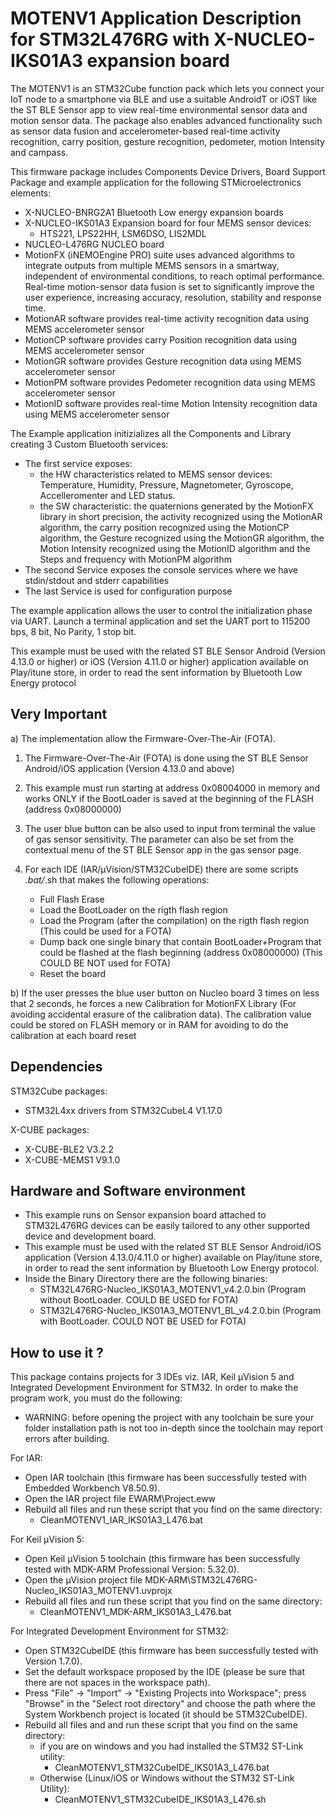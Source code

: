 # MOTENV1 Application Description for STM32L476RG with X-NUCLEO-IKS01A3 expansion board

The MOTENV1 is an STM32Cube function pack which lets you connect your IoT node to a smartphone via BLE and use a suitable AndroidT or iOST like the ST BLE Sensor app to view real-time environmental sensor data and motion sensor data.
The package also enables advanced functionality such as sensor data fusion and accelerometer-based real-time activity recognition, carry position, gesture recognition, pedometer, motion Intensity and campass.  

This firmware package includes Components Device Drivers, Board Support Package and example application for the following STMicroelectronics elements:
 - X-NUCLEO-BNRG2A1 Bluetooth Low energy expansion boards
 - X-NUCLEO-IKS01A3 Expansion board for four MEMS sensor devices:
   - HTS221, LPS22HH, LSM6DSO, LIS2MDL
 - NUCLEO-L476RG NUCLEO board
 - MotionFX (iNEMOEngine PRO) suite uses advanced algorithms to integrate outputs
 from multiple MEMS sensors in a smartway, independent of environmental conditions,
 to reach optimal performance. Real-time motion-sensor data fusion is set to significantly
 improve the user experience, increasing accuracy, resolution, stability and response time.
 - MotionAR software provides real-time activity recognition data
 using MEMS accelerometer sensor
 - MotionCP software provides carry Position recognition data
 using MEMS accelerometer sensor
 - MotionGR software provides Gesture recognition data
 using MEMS accelerometer sensor
 - MotionPM software provides Pedometer recognition data
 using MEMS accelerometer sensor
 - MotionID software provides real-time Motion Intensity recognition data
 using MEMS accelerometer sensor
 
The Example application initizializes all the Components and Library creating 3 Custom Bluetooth services:
 - The first service exposes:
   - the HW characteristics related to MEMS sensor devices: Temperature, Humidity,
     Pressure, Magnetometer, Gyroscope, Accelleromenter and LED status.
   - the SW characteristic: the quaternions generated by the MotionFX library 
     in short precision, the activity recognized using the MotionAR algorithm, the carry position
     recognized using the MotionCP algorithm, the Gesture recognized using the MotionGR algorithm,
     the Motion Intensity recognized using the MotionID algorithm and the Steps and frequency with MotionPM algorithm
 - The second Service exposes the console services where we have stdin/stdout and stderr capabilities
 - The last Service is used for configuration purpose

The example application allows the user to control the initialization phase via UART.
Launch a terminal application and set the UART port to 115200 bps, 8 bit, No Parity, 1 stop bit.
 
This example must be used with the related ST BLE Sensor Android (Version 4.13.0 or higher) or iOS (Version 4.11.0 or higher) application available on Play/itune store,
in order to read the sent information by Bluetooth Low Energy protocol

## Very Important

a) The implementation allow the Firmware-Over-The-Air (FOTA).
 
 1) The Firmware-Over-The-Air (FOTA) is done using the ST BLE Sensor Android/iOS application (Version 4.13.0 and above)
 
 2) This example must run starting at address 0x08004000 in memory and works ONLY if the BootLoader 
 is saved at the beginning of the FLASH (address 0x08000000)
 
 3) The user blue button can be also used to input from terminal the value of gas sensor sensitivity.
    The parameter can also be set from the contextual menu of the ST BLE Sensor app in the gas sensor page.
 
 4) For each IDE (IAR/µVision/STM32CubeIDE) there are some scripts *.bat/*.sh that makes the following operations:
    - Full Flash Erase
    - Load the BootLoader on the rigth flash region
    - Load the Program (after the compilation) on the rigth flash region (This could be used for a FOTA)
    - Dump back one single binary that contain BootLoader+Program that could be 
      flashed at the flash beginning (address 0x08000000) (This COULD BE NOT used for FOTA)
    - Reset the board
	
b) If the user presses the blue user button on Nucleo board 3 times on less that 2 seconds, he forces a new
   Calibration for MotionFX Library (For avoiding accidental erasure of the calibration data).
   The calibration value could be stored on FLASH memory or in RAM for avoiding to do the calibration at each board reset

## Dependencies

STM32Cube packages:
  - STM32L4xx drivers from STM32CubeL4 V1.17.0
  
X-CUBE packages:
  - X-CUBE-BLE2 V3.2.2
  - X-CUBE-MEMS1 V9.1.0

## Hardware and Software environment

- This example runs on Sensor expansion board attached to STM32L476RG devices can be easily tailored to any other supported device and development board.
- This example must be used with the related ST BLE Sensor Android/iOS application (Version 4.13.0/4.11.0 or higher) available on Play/itune store, in order to read the sent information by Bluetooth Low Energy protocol.
- Inside the Binary Directory there are the following binaries:
  - STM32L476RG-Nucleo_IKS01A3_MOTENV1_v4.2.0.bin				(Program without BootLoader. COULD BE USED     for FOTA)
  - STM32L476RG-Nucleo_IKS01A3_MOTENV1_BL_v4.2.0.bin			(Program with BootLoader.    COULD NOT BE USED for FOTA)

## How to use it ?

This package contains projects for 3 IDEs viz. IAR, Keil µVision 5 and Integrated Development Environment for STM32. 
In order to make the  program work, you must do the following:
 - WARNING: before opening the project with any toolchain be sure your folder
   installation path is not too in-depth since the toolchain may report errors
   after building.

For IAR:
 - Open IAR toolchain (this firmware has been successfully tested with Embedded Workbench V8.50.9).
 - Open the IAR project file EWARM\Project.eww
 - Rebuild all files and run these script that you find on the same directory:
   - CleanMOTENV1_IAR_IKS01A3_L476.bat

For Keil µVision 5:
 - Open Keil µVision 5 toolchain (this firmware has been successfully tested with MDK-ARM Professional Version: 5.32.0).
 - Open the µVision project file MDK-ARM\STM32L476RG-Nucleo_IKS01A3_MOTENV1.uvprojx
 - Rebuild all files and run these script that you find on the same directory:
   - CleanMOTENV1_MDK-ARM_IKS01A3_L476.bat
 
For Integrated Development Environment for STM32:
 - Open STM32CubeIDE (this firmware has been successfully tested with Version 1.7.0).
 - Set the default workspace proposed by the IDE (please be sure that there are not spaces in the workspace path).
 - Press "File" -> "Import" -> "Existing Projects into Workspace"; press "Browse" in the "Select root directory" and choose the path where the System
   Workbench project is located (it should be STM32CubeIDE). 
 - Rebuild all files and and run these script that you find on the same directory:
   - if you are on windows and you had installed the STM32 ST-Link utility:
	 - CleanMOTENV1_STM32CubeIDE_IKS01A3_L476.bat
   - Otherwise (Linux/iOS or Windows without the STM32 ST-Link Utility):
	 - CleanMOTENV1_STM32CubeIDE_IKS01A3_L476.sh
